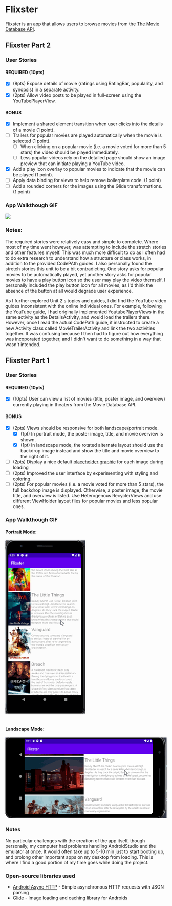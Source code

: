 
# Flixster
Flixster is an app that allows users to browse movies from the [The Movie Database API](http://docs.themoviedb.apiary.io/#).

## Flixster Part 2

### User Stories

#### REQUIRED (10pts)

- [x] (8pts) Expose details of movie (ratings using RatingBar, popularity, and synopsis) in a separate activity.
- [x] (2pts) Allow video posts to be played in full-screen using the YouTubePlayerView.

#### BONUS

- [x] Implement a shared element transition when user clicks into the details of a movie (1 point).
- [ ] Trailers for popular movies are played automatically when the movie is selected (1 point).
  - [ ] When clicking on a popular movie (i.e. a movie voted for more than 5 stars) the video should be played immediately.
  - [ ] Less popular videos rely on the detailed page should show an image preview that can initiate playing a YouTube video.
- [x] Add a play icon overlay to popular movies to indicate that the movie can be played (1 point).
- [ ] Apply data binding for views to help remove boilerplate code. (1 point)
- [ ] Add a rounded corners for the images using the Glide transformations. (1 point)

### App Walkthough GIF

<img src="part2-walkthrough.gif" width=250><br>

### Notes:
The required stories were relatively easy and simple to complete. Where most of my time went however, was attempting to include the stretch stories and other features myself. This was much more difficult to do as I often had to do extra research to understand how a structure or class works, in addition to the provided CodePAth guides. I also personally found the stretch stories this unit to be a bit contradicting. One story asks for popular movies to be automatically played, yet another story asks for popular movies to have a play button icon so the user may play the video themself. I personally included the play button icon for all movies, as I'd think the absence of the button at all would degrade user experience. 

As I further explored Unit 2's topics and guides, I did find the YouTube video guides inconsistent with the online individual ones. For example, following the YouTube guide, I had originally implemented YoutubePlayerViews in the same activity as the DetailsActivity, and would load the trailers there. However, once I read the actual CodePath guide, it instructed to create a new Activity class called MovieTrailerActivity and link the two activities together. It was confusing because I then had to figure out how everything was incoporated together, and I didn't want to do something in a way that wasn't intended. 


## Flixster Part 1

### User Stories

#### REQUIRED (10pts)
- [x] (10pts) User can view a list of movies (title, poster image, and overview) currently playing in theaters from the Movie Database API.

#### BONUS
- [x] (2pts) Views should be responsive for both landscape/portrait mode.
   - [x] (1pt) In portrait mode, the poster image, title, and movie overview is shown.
   - [x] (1pt) In landscape mode, the rotated alternate layout should use the backdrop image instead and show the title and movie overview to the right of it.

- [ ] (2pts) Display a nice default [placeholder graphic](https://guides.codepath.org/android/Displaying-Images-with-the-Glide-Library#advanced-usage) for each image during loading
- [ ] (2pts) Improved the user interface by experimenting with styling and coloring.
- [ ] (2pts) For popular movies (i.e. a movie voted for more than 5 stars), the full backdrop image is displayed. Otherwise, a poster image, the movie title, and overview is listed. Use Heterogenous RecyclerViews and use different ViewHolder layout files for popular movies and less popular ones.

### App Walkthough GIF
#### Portrait Mode:
<img src="walkthrough-portrait.gif" width=250><br><br>
#### Landscape Mode:
<img src = "walkthrough-landscape.gif" height = 250 width = 550><br>

### Notes
No particular challenges with the creation of the app itself, though personally, my computer had problems handling AndroidStudio and the emulator at once. It would often take up to 5-10 min just to start booting up, and prolong other important apps on my desktop from loading. This is where I find a good portion of my time goes while doing the project. 

### Open-source libraries used

- [Android Async HTTP](https://github.com/codepath/CPAsyncHttpClient) - Simple asynchronous HTTP requests with JSON parsing
- [Glide](https://github.com/bumptech/glide) - Image loading and caching library for Androids
